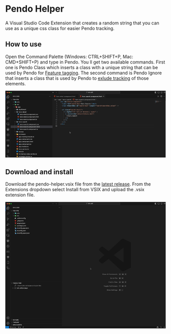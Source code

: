 # Pendo Helper

A Visual Studio Code Extension that creates a random string that you can use as a unique css class for easier Pendo tracking.

## How to use

Open the Command Palette (Windows: CTRL+SHIFT+P, Mac: CMD+SHIFT+P) and type in Pendo.
You ll get two available commands. First one is Pendo Class which inserts a class with a unique string that can be used by Pendo for [Feature tagging](https://support.pendo.io/hc/en-us/articles/360031863612). The second command is Pendo Ignore that inserts a class that is used by Pendo to [exlude tracking](https://support.pendo.io/hc/en-us/community/posts/6068892939163-Tech-Note-Excluding-specific-elements-from-tracking-in-Pendo) of those elements.

![Running the Command](images/run_the_command.gif)

## Download and install

Download the pendo-helper.vsix file from the [latest release](https://github.com/pgarzina/pendo-helper/releases/latest). From the Extensions dropdown select Install from VSIX and upload the .vsix extension file.

![Running the Command](images/install_from_file.gif)
